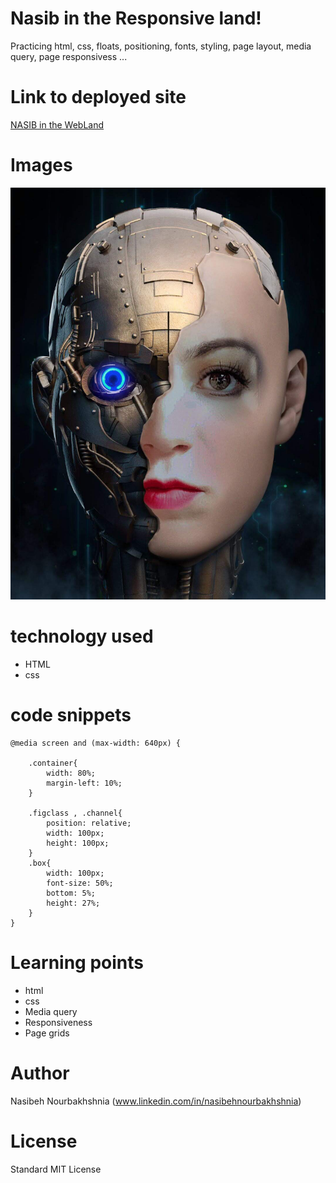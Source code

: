 <!-- Put the name of the project after the # -->
<!-- the # means h1  -->
# Nasib in the Responsive land!

<!-- Put a description of what the project is -->

Practicing html, css, floats, positioning, fonts, styling, page layout, media query, page responsivess  ...

# Link to deployed site
<!-- make a link to the deployed site --> 
<!-- [What the user will see](the link to the deployed site) -->

[NASIB in the WebLand](https://nasibnia.github.io/Responsive-Portfolio2/)


# Images
<!-- take a picture of the image and add it into the readme  -->
<!-- ![image title](path or link to image) -->
![wire frame](assets/images/IMG_1663.JPG)



# technology used
<!-- make a list of technology used -->
<!-- what you used for this web app, like html css -->

<!-- 
1. First ordered list item
2. Another item
⋅⋅* Unordered sub-list. 
1. Actual numbers don't matter, just that it's a number
⋅⋅1. Ordered sub-list
4. And another item. 
-->
- HTML
- css



# code snippets
<!-- put snippets of code inside ``` ``` so it will look like code -->
<!-- if you want to put blockquotes use a > -->

```
@media screen and (max-width: 640px) {

    .container{
        width: 80%;
        margin-left: 10%;
    }
  
    .figclass , .channel{
        position: relative;
        width: 100px;
        height: 100px;
    }
    .box{
        width: 100px;
        font-size: 50%;
        bottom: 5%;
        height: 27%;
    }
}

```


# Learning points
<!-- Learning points where you would write what you thought was helpful -->
- html
- css
- Media query
- Responsiveness
- Page grids



# Author 
<!-- make a link to the deployed site and have your name as the link -->
Nasibeh Nourbakhshnia
(www.linkedin.com/in/nasibehnourbakhshnia)

# License
Standard MIT License